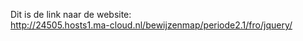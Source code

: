 Dit is de link naar de website:<br>
http://24505.hosts1.ma-cloud.nl/bewijzenmap/periode2.1/fro/jquery/

